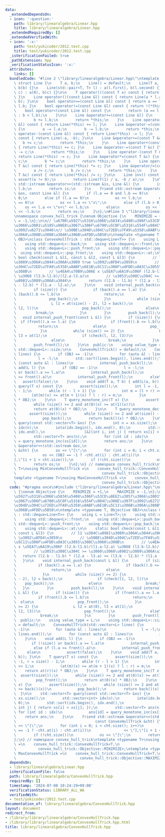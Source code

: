 ```yaml
---
data:
  _extendedDependsOn:
  - icon: ':question:'
    path: library/linearalgebra/Linear.hpp
    title: library/linearalgebra/Linear.hpp
  _extendedRequiredBy: []
  _extendedVerifiedWith:
  - icon: ':x:'
    path: test/yukicoder/2012.test.cpp
    title: test/yukicoder/2012.test.cpp
  _isVerificationFailed: true
  _pathExtension: hpp
  _verificationStatusIcon: ':x:'
  attributes:
    links: []
  bundledCode: "#line 2 \"library/linearalgebra/Linear.hpp\"\ntemplate <typename T>\
    \ struct Line {\n    T a, b;\n    Line() = default;\n    Line(T a, T b) : a(a),\
    \ b(b) {}\n    Line(std::pair<T, T> l) : a(l.first), b(l.second) {}\n    Line(T\
    \ c) : a(0), b(c) {}\n\n    T operator()(const T x) const { return a * x + b;\
    \ }\n    Line operator()(const Line &l) const { return Line(a * l.a, a * l.b +\
    \ b); }\n\n    bool operator==(const Line &l) const { return a == l.a and b ==\
    \ l.b; }\n    bool operator!=(const Line &l) const { return !(*this == l); }\n\
    \    bool operator<(const Line &l) const {\n        return (a == l.a ? a < l.a\
    \ : b < l.b);\n    }\n\n    Line &operator+=(const Line &l) {\n        a += l.a;\n\
    \        b += l.b;\n        return *this;\n    }\n    Line operator+(const Line\
    \ &l) const { return Line(*this) += l; }\n    Line &operator-=(const Line &l)\
    \ {\n        a -= l.a;\n        b -= l.b;\n        return *this;\n    }\n    Line\
    \ operator-(const Line &l) const { return Line(*this) -= l; }\n    Line operator-()\
    \ const { return Line(-a, -b); }\n\n    Line &operator+=(const T &c) {\n     \
    \   b += c;\n        return *this;\n    }\n    Line operator+(const T &c) const\
    \ { return Line(*this) += c; }\n    Line &operator-=(const T &c) {\n        b\
    \ -= c;\n        return *this;\n    }\n    Line operator-(const T &c) const {\
    \ return Line(*this) -= c; }\n    Line &operator*=(const T &c) {\n        a *=\
    \ c;\n        b *= c;\n        return *this;\n    }\n    Line operator*(const\
    \ T &c) const { return Line(*this) *= c; }\n    Line &operator/=(const T &c) {\n\
    \        a /= c;\n        b /= c;\n        return *this;\n    }\n    Line operator/(const\
    \ T &c) const { return Line(*this) /= c; }\n\n    Line inv() const {\n       \
    \ assert(a != 0);\n        return Line(T(1) / a, -b / a);\n    }\n\n    friend\
    \ std::istream &operator>>(std::istream &is, Line &l) {\n        is >> l.a >>\
    \ l.b;\n        return is;\n    }\n    friend std::ostream &operator<<(std::ostream\
    \ &os, const Line &l) {\n        if (l.a == 0 and l.b == 0)\n            os <<\
    \ 0;\n        else if (l.a == 0)\n            os << l.b;\n        else if (l.b\
    \ == 0)\n            os << l.a << \"x\";\n        else if (l.b > 0)\n        \
    \    os << l.a << \"x+\" << l.b;\n        else\n            os << l.a << \"x-\"\
    \ << -l.b;\n        return os;\n    }\n};\n#line 3 \"library/linearalgebra/ConvexHullTrick.hpp\"\
    \nnamespace convex_hull_trick {\nenum Objective {\n    MINIMIZE = +1,\n    MAXIMIZE\
    \ = -1,\n};\n\n// \u6700\u5927\u5316\u306E\u5834\u5408\u306F\u53CD\u8EE2\u3057\
    \u3066\u3001\u5185\u90E8\u3067\u306F\u6700\u5C0F\u5316\u554F\u984C\u306E\u307F\
    \u3092\u6271\u3046\n// \u50BE\u304D\u304C\u72ED\u7FA9\u5358\u8ABF\u6E1B\u5C11\u306B\
    \u306A\u308B\u3088\u3046\u306B\u4FDD\u5B58\n\ntemplate <typename T, Objective\
    \ OBJ>\nclass ConvexHullTrick : std::deque<Line<T>> {\n    using L = Line<T>;\n\
    \    using std::deque<L>::back;\n    using std::deque<L>::front;\n    using std::deque<L>::push_back;\n\
    \    using std::deque<L>::push_front;\n    using std::deque<L>::pop_back;\n  \
    \  using std::deque<L>::pop_front;\n    using std::deque<L>::at;\n\n    static\
    \ bool check(const L &l1, const L &l2, const L &l3) {\n        // l2 \u304C\u8981\
    \u3089\u306A\u3044\u306A\u3089 true \u3092\u8FD4\u3059\n        // \u50BE\u304D\
    \u304C\u72ED\u7FA9\u5358\u8ABF\u6E1B\u5C11\u306F\u4FDD\u8A3C\u3055\u308C\u3066\
    \u308B\n        // \u4EA4\u70B9\u306E x \u5EA7\u6A19\u306F (l2.b-l1.b)/(l1.a-l2.a)\
    \ \u3068 (l3.b-l2.b)/(l2.a-l3.a)\n        // \u3053\u308C\u304C >= \u3060\u3068\
    \u8981\u3089\u306A\u3044\n        return (l2.b - l1.b) * (l2.a - l3.a) >= (l3.b\
    \ - l2.b) * (l1.a - l2.a);\n    }\n\n    void internal_push_back(const L &l) {\n\
    \        if (size()) {\n            if (back().a == l.a) {\n                if\
    \ (back().b <= l.b)\n                    return;\n                else\n     \
    \               pop_back();\n            }\n            while (size() >= 2) {\n\
    \                L l1 = at(size() - 2), l2 = back();\n                if (check(l1,\
    \ l2, l))\n                    pop_back();\n                else\n           \
    \         break;\n            }\n        }\n        push_back(l);\n    }\n\n \
    \   void internal_push_front(const L &l) {\n        if (size()) {\n          \
    \  if (front().a == l.a) {\n                if (front().b <= l.b)\n          \
    \          return;\n                else\n                    pop_front();\n \
    \           }\n            while (size() >= 2) {\n                L l2 = at(0),\
    \ l3 = at(1);\n                if (check(l, l2, l3))\n                    pop_front();\n\
    \                else\n                    break;\n            }\n        }\n\
    \        push_front(l);\n    }\n\n  public:\n    using value_type = L;\n    using\
    \ std::deque<L>::size;\n\n    ConvexHullTrick() = default;\n    ConvexHullTrick(std::vector<L>\
    \ lines) {\n        if (OBJ == -1)\n            for (auto &l : lines)\n      \
    \          l = -l;\n        std::sort(lines.begin(), lines.end());\n        for\
    \ (const auto &l : lines)\n            internal_push_back(l);\n    }\n\n    void\
    \ add(L l) {\n        if (OBJ == -1)\n            l = -l;\n        if (!size()\
    \ or back().a >= l.a)\n            internal_push_back(l);\n        else if (l.a\
    \ >= front().a)\n            internal_push_front(l);\n        else\n         \
    \   assert(false);\n    }\n\n    void add(T a, T b) { add(L(a, b)); }\n\n    T\
    \ query(T x) const {\n        assert(size());\n        int l = -1, r = size()\
    \ - 1;\n        while (r - l > 1) {\n            int m = (l + r) >> 1;\n     \
    \       (at(m)(x) >= at(m + 1)(x) ? l : r) = m;\n        }\n        return at(r)(x)\
    \ * OBJ;\n    }\n\n    T query_monotone_inc(T x) {\n        assert(size());\n\
    \        while (size() >= 2 and at(0)(x) >= at(1)(x))\n            pop_front();\n\
    \        return at(0)(x) * OBJ;\n    }\n\n    T query_monotone_dec(T x) {\n  \
    \      assert(size());\n        while (size() >= 2 and at(size() - 2)(x) <= back()(x))\n\
    \            pop_back();\n        return back()(x) * OBJ;\n    }\n\n    std::vector<T>\
    \ query(const std::vector<T> &xs) {\n        int n = xs.size();\n        std::vector<int>\
    \ idx(n);\n        iota(idx.begin(), idx.end(), 0);\n        std::sort(idx.begin(),\
    \ idx.end(),\n                  [&](int i, int j) { return xs[i] < xs[j]; });\n\
    \        std::vector<T> ans(n);\n        for (int id : idx)\n            ans[id]\
    \ = query_monotone_inc(xs[id]);\n        return ans;\n    }\n\n    friend std::ostream\
    \ &operator<<(std::ostream &os,\n                                    const ConvexHullTrick\
    \ &cht) {\n        os << \"[\";\n        for (int i = 0; i < cht.size(); i++)\n\
    \            os << (OBJ == -1 ? -cht.at(i) : cht.at(i))\n               << \"\
    ],\"[i + 1 < cht.size()];\n        if (!cht.size())\n            os << \"]\";\n\
    \        return os;\n    }\n};\n} // namespace convex_hull_trick\ntemplate <typename\
    \ T>\nusing MinConvexHullTrick =\n    convex_hull_trick::ConvexHullTrick<T,\n\
    \                                       convex_hull_trick::Objective::MINIMIZE>;\n\
    template <typename T>\nusing MaxConvexHullTrick =\n    convex_hull_trick::ConvexHullTrick<T,\n\
    \                                       convex_hull_trick::Objective::MAXIMIZE>;\n"
  code: "#pragma once\n#include \"library/linearalgebra/Linear.hpp\"\nnamespace convex_hull_trick\
    \ {\nenum Objective {\n    MINIMIZE = +1,\n    MAXIMIZE = -1,\n};\n\n// \u6700\
    \u5927\u5316\u306E\u5834\u5408\u306F\u53CD\u8EE2\u3057\u3066\u3001\u5185\u90E8\
    \u3067\u306F\u6700\u5C0F\u5316\u554F\u984C\u306E\u307F\u3092\u6271\u3046\n// \u50BE\
    \u304D\u304C\u72ED\u7FA9\u5358\u8ABF\u6E1B\u5C11\u306B\u306A\u308B\u3088\u3046\
    \u306B\u4FDD\u5B58\n\ntemplate <typename T, Objective OBJ>\nclass ConvexHullTrick\
    \ : std::deque<Line<T>> {\n    using L = Line<T>;\n    using std::deque<L>::back;\n\
    \    using std::deque<L>::front;\n    using std::deque<L>::push_back;\n    using\
    \ std::deque<L>::push_front;\n    using std::deque<L>::pop_back;\n    using std::deque<L>::pop_front;\n\
    \    using std::deque<L>::at;\n\n    static bool check(const L &l1, const L &l2,\
    \ const L &l3) {\n        // l2 \u304C\u8981\u3089\u306A\u3044\u306A\u3089 true\
    \ \u3092\u8FD4\u3059\n        // \u50BE\u304D\u304C\u72ED\u7FA9\u5358\u8ABF\u6E1B\
    \u5C11\u306F\u4FDD\u8A3C\u3055\u308C\u3066\u308B\n        // \u4EA4\u70B9\u306E\
    \ x \u5EA7\u6A19\u306F (l2.b-l1.b)/(l1.a-l2.a) \u3068 (l3.b-l2.b)/(l2.a-l3.a)\n\
    \        // \u3053\u308C\u304C >= \u3060\u3068\u8981\u3089\u306A\u3044\n     \
    \   return (l2.b - l1.b) * (l2.a - l3.a) >= (l3.b - l2.b) * (l1.a - l2.a);\n \
    \   }\n\n    void internal_push_back(const L &l) {\n        if (size()) {\n  \
    \          if (back().a == l.a) {\n                if (back().b <= l.b)\n    \
    \                return;\n                else\n                    pop_back();\n\
    \            }\n            while (size() >= 2) {\n                L l1 = at(size()\
    \ - 2), l2 = back();\n                if (check(l1, l2, l))\n                \
    \    pop_back();\n                else\n                    break;\n         \
    \   }\n        }\n        push_back(l);\n    }\n\n    void internal_push_front(const\
    \ L &l) {\n        if (size()) {\n            if (front().a == l.a) {\n      \
    \          if (front().b <= l.b)\n                    return;\n              \
    \  else\n                    pop_front();\n            }\n            while (size()\
    \ >= 2) {\n                L l2 = at(0), l3 = at(1);\n                if (check(l,\
    \ l2, l3))\n                    pop_front();\n                else\n         \
    \           break;\n            }\n        }\n        push_front(l);\n    }\n\n\
    \  public:\n    using value_type = L;\n    using std::deque<L>::size;\n\n    ConvexHullTrick()\
    \ = default;\n    ConvexHullTrick(std::vector<L> lines) {\n        if (OBJ ==\
    \ -1)\n            for (auto &l : lines)\n                l = -l;\n        std::sort(lines.begin(),\
    \ lines.end());\n        for (const auto &l : lines)\n            internal_push_back(l);\n\
    \    }\n\n    void add(L l) {\n        if (OBJ == -1)\n            l = -l;\n \
    \       if (!size() or back().a >= l.a)\n            internal_push_back(l);\n\
    \        else if (l.a >= front().a)\n            internal_push_front(l);\n   \
    \     else\n            assert(false);\n    }\n\n    void add(T a, T b) { add(L(a,\
    \ b)); }\n\n    T query(T x) const {\n        assert(size());\n        int l =\
    \ -1, r = size() - 1;\n        while (r - l > 1) {\n            int m = (l + r)\
    \ >> 1;\n            (at(m)(x) >= at(m + 1)(x) ? l : r) = m;\n        }\n    \
    \    return at(r)(x) * OBJ;\n    }\n\n    T query_monotone_inc(T x) {\n      \
    \  assert(size());\n        while (size() >= 2 and at(0)(x) >= at(1)(x))\n   \
    \         pop_front();\n        return at(0)(x) * OBJ;\n    }\n\n    T query_monotone_dec(T\
    \ x) {\n        assert(size());\n        while (size() >= 2 and at(size() - 2)(x)\
    \ <= back()(x))\n            pop_back();\n        return back()(x) * OBJ;\n  \
    \  }\n\n    std::vector<T> query(const std::vector<T> &xs) {\n        int n =\
    \ xs.size();\n        std::vector<int> idx(n);\n        iota(idx.begin(), idx.end(),\
    \ 0);\n        std::sort(idx.begin(), idx.end(),\n                  [&](int i,\
    \ int j) { return xs[i] < xs[j]; });\n        std::vector<T> ans(n);\n       \
    \ for (int id : idx)\n            ans[id] = query_monotone_inc(xs[id]);\n    \
    \    return ans;\n    }\n\n    friend std::ostream &operator<<(std::ostream &os,\n\
    \                                    const ConvexHullTrick &cht) {\n        os\
    \ << \"[\";\n        for (int i = 0; i < cht.size(); i++)\n            os << (OBJ\
    \ == -1 ? -cht.at(i) : cht.at(i))\n               << \"],\"[i + 1 < cht.size()];\n\
    \        if (!cht.size())\n            os << \"]\";\n        return os;\n    }\n\
    };\n} // namespace convex_hull_trick\ntemplate <typename T>\nusing MinConvexHullTrick\
    \ =\n    convex_hull_trick::ConvexHullTrick<T,\n                             \
    \          convex_hull_trick::Objective::MINIMIZE>;\ntemplate <typename T>\nusing\
    \ MaxConvexHullTrick =\n    convex_hull_trick::ConvexHullTrick<T,\n          \
    \                             convex_hull_trick::Objective::MAXIMIZE>;"
  dependsOn:
  - library/linearalgebra/Linear.hpp
  isVerificationFile: false
  path: library/linearalgebra/ConvexHullTrick.hpp
  requiredBy: []
  timestamp: '2024-07-08 10:24:29+09:00'
  verificationStatus: LIBRARY_ALL_WA
  verifiedWith:
  - test/yukicoder/2012.test.cpp
documentation_of: library/linearalgebra/ConvexHullTrick.hpp
layout: document
redirect_from:
- /library/library/linearalgebra/ConvexHullTrick.hpp
- /library/library/linearalgebra/ConvexHullTrick.hpp.html
title: library/linearalgebra/ConvexHullTrick.hpp
---
```


